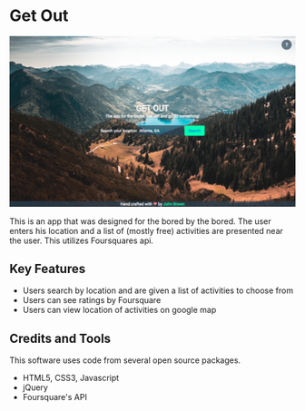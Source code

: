 # Get Out
![Get Out](./assets/screenshot.png)

This is an app that was designed for the bored by the bored. The user enters his location and a list of (mostly free) activities are presented near the user. This utilizes Foursquares api.

## Key Features

* Users search by location and are given a list of activities to choose from
* Users can see ratings by Foursquare
* Users can view location of activities on google map

## Credits and Tools
This software uses code from several open source packages.
* HTML5, CSS3, Javascript
* jQuery
* Foursquare's API
